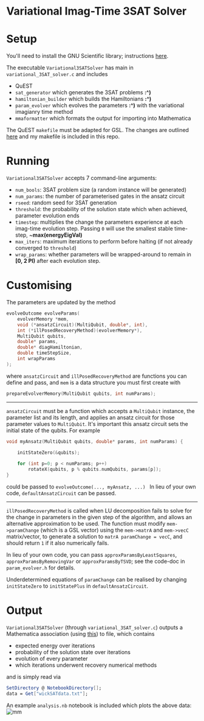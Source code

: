 Variational Imag-Time 3SAT Solver
========

# Setup

You'll need to install the GNU Scientific library; instructions [here](https://gist.github.com/TysonRayJones/af7bedcdb8dc59868c7966232b4da903).

The executable `Variational3SATSolver` has main in `variational_3SAT_solver.c` and includes
- QuEST
- `sat_generator` which generates the 3SAT problems **:^)**
- `hamiltonian_builder` which builds the Hamiltonians **:^)**
- `param_evolver` which evolves the parameters **:^)** with the variational imagianry time method
- `mmaformatter` which formats the output for importing into Mathematica

The QuEST `makefile` must be adapted for GSL. The changes are outlined [here](https://gist.github.com/TysonRayJones/af7bedcdb8dc59868c7966232b4da903) and my makefile is included in this repo.

# Running

`Variational3SATSolver` accepts 7 command-line arguments:
- `num_bools`: 3SAT problem size (a random instance will be generated)
 - `num_params`: the number of parameterised gates in the ansatz circuit
 -  `rseed`: random seed for 3SAT generation 
 - `threshold`: the probability of the solution state which when achieved, parameter evolution ends
 - `timestep`: multiplies the change the parameters experience at each imag-time evolution step. Passing `0` will use the smallest stable time-step, ~**max(energyEigVal)**
 - `max_iters`: maximum iterations to perform before halting (if not already converged to `threshold`)
 -  `wrap_params`: whether parameters will be wrapped-around to remain in **[0, 2 PI)** after each evolution step.


# Customising

The parameters are updated by the method
```C
evolveOutcome evolveParams(
	evolverMemory *mem, 
	void (*ansatzCircuit)(MultiQubit, double*, int), 
	int (*illPosedRecoveryMethod)(evolverMemory*),
	MultiQubit qubits, 
	double* params, 
	double* diagHamiltonian, 
	double timeStepSize, 
	int wrapParams
);
```
where `ansatzCircuit` and `illPosedRecoveryMethod` are functions you can define and pass, and `mem` is a data structure you must first create with
```C
prepareEvolverMemory(MultiQubit qubits, int numParams);
```
-------
 `ansatzCircuit` must be a function which accepts a `MultiQubit` instance, the parameter list and its length, and applies an ansatz circuit for those parameter values to `MultiQubit`. It's important this ansatz circuit sets the initial state of the qubits. For example
```C
void myAnsatz(MultiQubit qubits, double* params, int numParams) {
	
	initStateZero(&qubits);

	for (int p=0; p < numParams; p++)
		rotateX(qubits, p % qubits.numQubits, params[p]);
}
```
could be passed to ```evolveOutcome(..., myAnsatz, ...) ```
In lieu of your own code, `defaultAnsatzCircuit` can be passed.

-------

`illPosedRecoveryMethod` is called when LU decomposition fails to solve for the change in parameters in the given step of the algorithm, and allows an alternative approximation to be used.
The function must modify `mem->paramChange` (which is a GSL vector) using the `mem->matrA` and `mem->vecC` matrix/vector, to generate a solution to `matrA paramChange = vecC`, and should return `1` if it also numerically fails.

In lieu of your own code, you can pass `approxParamsByLeastSquares`, `approxParamsByRemovingVar` or `approxParamsByTSVD`; see the code-doc in `param_evolver.h` for details.

Underdetermined equations of `paramChange` can be realised by changing `initStateZero` to `initStatePlus` in `defaultAnsatzCircuit`.

# Output

`Variational3SATSolver` (through `variational_3SAT_solver.c`) outputs a Mathematica association (using [this](https://gist.github.com/TysonRayJones/f25cb847aadd70aef3f5e0f8fae04947)) to file, which contains
- expected energy over iterations
- probability of the solution state over iterations
- evolution of every parameter
- which iterations underwent recovery numerical methods

and is simply read via 
```Mathematica 
SetDirectory @ NotebookDirectory[];
data = Get["wickSATdata.txt"];
```

An example `analysis.nb` notebook is included which plots the above data:
![mm](https://qtechtheory.org/wp-content/uploads/2018/04/example.png)